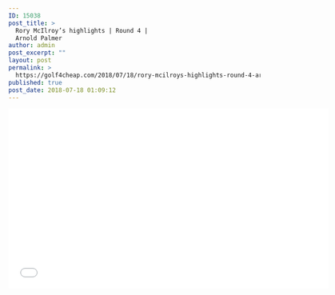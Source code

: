 ```yaml
---
ID: 15038
post_title: >
  Rory McIlroy’s highlights | Round 4 |
  Arnold Palmer
author: admin
post_excerpt: ""
layout: post
permalink: >
  https://golf4cheap.com/2018/07/18/rory-mcilroys-highlights-round-4-arnold-palmer/
published: true
post_date: 2018-07-18 01:09:12
---
```

<iframe width="640" height="360" src="//www.youtube.com/embed/Qbmo8USw5RI" frameborder="0" allow="autoplay; encrypted-media" allowfullscreen></iframe>